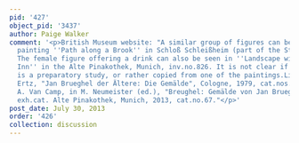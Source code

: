 ```yaml
---
pid: '427'
object_pid: '3437'
author: Paige Walker
comment: '<p>British Museum website: "A similar group of figures can be seen in the
  painting ''Path along a Brook'' in Schloß Schleißheim (part of the Staatsgemäldesammlungen).
  The female figure offering a drink can also be seen in ''Landscape with a Village
  Inn'' in the Alte Pinakothek, Munich, inv.no.826. It is not clear if this drawing
  is a preparatory study, or rather copied from one of the paintings.Literature: K.
  Ertz, "Jan Brueghel der Ältere: Die Gemälde", Cologne, 1979, cat.nos. 206 and 290;
  A. Van Camp, in M. Neumeister (ed.), "Breughel: Gemälde von Jan Brueghel d. Ä",
  exh.cat. Alte Pinakothek, Munich, 2013, cat.no.67."</p>'
post_date: July 30, 2013
order: '426'
collection: discussion
---
```

